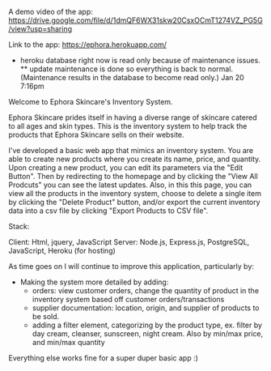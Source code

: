 A demo video of the app: https://drive.google.com/file/d/1dmQF6WX31skw20CsxOCmT1274VZ_PG5G/view?usp=sharing

Link to the app: https://ephora.herokuapp.com/

* heroku database right now is read only because of maintenance issues. 
** update maintenance is done so everything is back to normal. (Maintenance results in the database to become read only.) Jan 20 7:16pm

Welcome to Ephora Skincare's Inventory System. 

Ephora Skincare prides itself in having a diverse range of skincare catered to all ages and skin types. This is the inventory system to help track the products that Ephora Skincare sells on their website.

I've developed a basic web app that mimics an inventory system. You are able to create new products where you create its name, price, and quantity. Upon creating a new product, you can edit its parameters via the "Edit Button". Then by redirecting to the homepage and by clicking the "View All Prodcuts" you can see the latest updates. Also, in this this page, you can view all the products in the inventory system, choose to delete a single item by clicking the "Delete Product" button, and/or export the current inventory data into a csv file by clicking "Export Products to CSV file".

Stack:

Client: Html, jquery, JavaScript
Server: Node.js, Express.js, PostgreSQL, JavaScript, Heroku (for hosting)

As time goes on I will continue to improve this application, particularly by:

- Making the system more detailed by adding:
    - orders: view customer orders, change the quantity of product in the inventory system based off customer orders/transactions
    - supplier documentation: location, origin, and supplier of products to be sold.
    - adding a filter element, categorizing by the product type, ex. filter by day cream, cleanser, sunscreen, night cream. Also by min/max price, and min/max quantity

Everything else works fine for a super duper basic app :)





